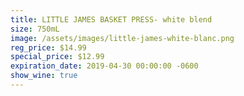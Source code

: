 ```yaml
---
title: LITTLE JAMES BASKET PRESS- white blend
size: 750mL
image: /assets/images/little-james-white-blanc.png
reg_price: $14.99
special_price: $12.99
expiration_date: 2019-04-30 00:00:00 -0600
show_wine: true
---
```


